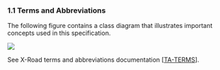 ### 1.1 Terms and Abbreviations

The following figure contains a class diagram that illustrates important concepts used in this specification.

![](img/pr-gconf-concepts.png)

See X-Road terms and abbreviations documentation \[[TA-TERMS](#Ref_TERMS)\].